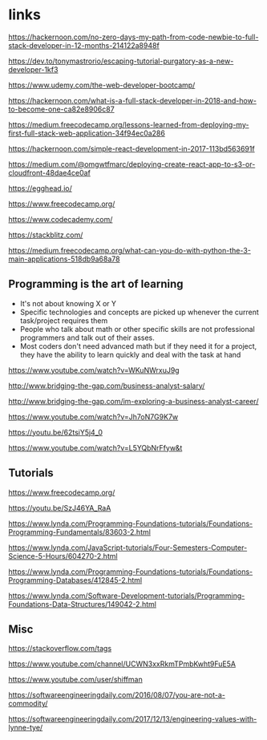 # links

https://hackernoon.com/no-zero-days-my-path-from-code-newbie-to-full-stack-developer-in-12-months-214122a8948f

https://dev.to/tonymastrorio/escaping-tutorial-purgatory-as-a-new-developer-1kf3

https://www.udemy.com/the-web-developer-bootcamp/

https://hackernoon.com/what-is-a-full-stack-developer-in-2018-and-how-to-become-one-ca82e8906c87

https://medium.freecodecamp.org/lessons-learned-from-deploying-my-first-full-stack-web-application-34f94ec0a286

https://hackernoon.com/simple-react-development-in-2017-113bd563691f

https://medium.com/@omgwtfmarc/deploying-create-react-app-to-s3-or-cloudfront-48dae4ce0af

https://egghead.io/

https://www.freecodecamp.org/

https://www.codecademy.com/

https://stackblitz.com/

https://medium.freecodecamp.org/what-can-you-do-with-python-the-3-main-applications-518db9a68a78

## Programming is the art of learning
 - It's not about knowing X or Y
 - Specific technologies and concepts are picked up whenever the current task/project requires them
 - People who talk about math or other specific skills are not professional programmers and talk out of their asses.
 - Most coders don't need advanced math but if they need it for a project, they have the ability to learn quickly and deal with the task at hand

https://www.youtube.com/watch?v=WKuNWrxuJ9g

http://www.bridging-the-gap.com/business-analyst-salary/

http://www.bridging-the-gap.com/im-exploring-a-business-analyst-career/

https://www.youtube.com/watch?v=Jh7oN7G9K7w

https://youtu.be/62tsiY5j4_0

https://www.youtube.com/watch?v=L5YQbNrFfyw&t

## Tutorials
https://www.freecodecamp.org/

https://youtu.be/SzJ46YA_RaA

https://www.lynda.com/Programming-Foundations-tutorials/Foundations-Programming-Fundamentals/83603-2.html

https://www.lynda.com/JavaScript-tutorials/Four-Semesters-Computer-Science-5-Hours/604270-2.html

https://www.lynda.com/Programming-Foundations-tutorials/Foundations-Programming-Databases/412845-2.html

https://www.lynda.com/Software-Development-tutorials/Programming-Foundations-Data-Structures/149042-2.html

## Misc
https://stackoverflow.com/tags

https://www.youtube.com/channel/UCWN3xxRkmTPmbKwht9FuE5A

https://www.youtube.com/user/shiffman

https://softwareengineeringdaily.com/2016/08/07/you-are-not-a-commodity/

https://softwareengineeringdaily.com/2017/12/13/engineering-values-with-lynne-tye/

